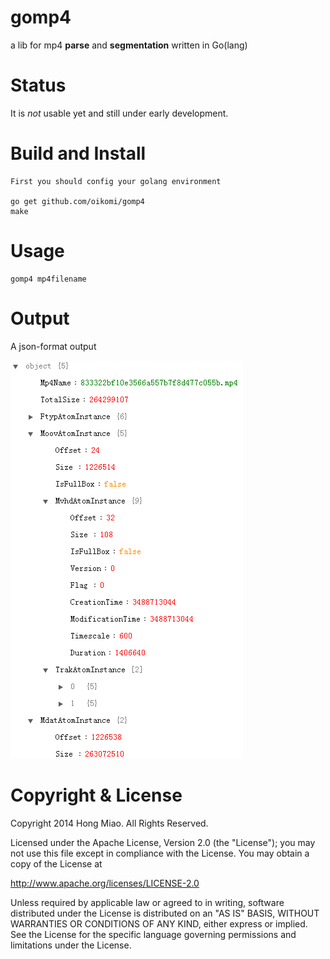# gomp4

a lib for mp4 **parse** and **segmentation** written in Go(lang)


Status
======

It is *not* usable yet and still under early development.


Build and Install
=====
    First you should config your golang environment
	
	go get github.com/oikomi/gomp4
    make
	
Usage
=====
	gomp4 mp4filename

Output
======
A json-format output


![](JSONoutput.png)

Copyright & License
===================

Copyright 2014 Hong Miao. All Rights Reserved.

Licensed under the Apache License, Version 2.0 (the "License");
you may not use this file except in compliance with the License.
You may obtain a copy of the License at

http://www.apache.org/licenses/LICENSE-2.0

Unless required by applicable law or agreed to in writing, software
distributed under the License is distributed on an "AS IS" BASIS,
WITHOUT WARRANTIES OR CONDITIONS OF ANY KIND, either express or implied.
See the License for the specific language governing permissions and
limitations under the License.

